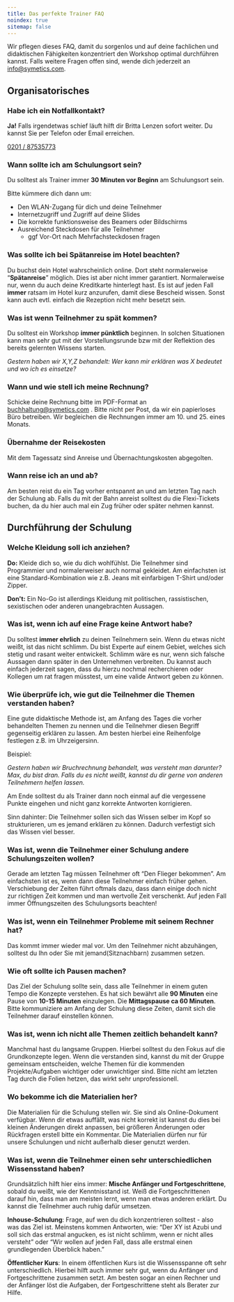 ```yaml
---
title: Das perfekte Trainer FAQ
noindex: true
sitemap: false
---
```


Wir pflegen dieses FAQ, damit du sorgenlos und auf deine fachlichen und didaktischen Fähigkeiten konzentriert den Workshop optimal durchführen kannst. Falls weitere Fragen offen sind, wende dich jederzeit an [info@symetics.com](mailto:info@symetics.com).

## Organisatorisches

### Habe ich ein Notfallkontakt?
**Ja!** Falls irgendetwas schief läuft hilft dir Britta Lenzen sofort weiter.
Du kannst Sie per Telefon oder Email erreichen.

[0201 / 87535773](tel:+4920187535773)

### Wann sollte ich am Schulungsort sein?

Du solltest als Trainer immer **30 Minuten vor Beginn** am Schulungsort sein.

Bitte kümmere dich dann um:
* Den WLAN-Zugang für dich und deine Teilnehmer
* Internetzugriff und Zugriff auf deine Slides
* Die korrekte funktionsweise des Beamers oder Bildschirms
* Ausreichend Steckdosen für alle Teilnehmer
  * ggf Vor-Ort nach Mehrfachsteckdosen fragen


### Was sollte ich bei Spätanreise im Hotel beachten?

Du buchst dein Hotel wahrscheinlich online. Dort steht normalerweise “**Spätanreise**” möglich. Dies ist aber nicht immer garantiert. Normalerweise nur, wenn du auch deine Kreditkarte hinterlegt hast. Es ist auf jeden Fall **immer** ratsam im Hotel kurz anzurufen, damit diese Bescheid wissen. Sonst kann auch evtl. einfach die Rezeption nicht mehr besetzt sein.

### Was ist wenn Teilnehmer zu spät kommen?

Du solltest ein Workshop **immer pünktlich** beginnen. In solchen Situationen kann man sehr gut mit der Vorstellungsrunde bzw mit der Reflektion des bereits gelernten Wissens starten.

*Gestern haben wir X,Y,Z behandelt: Wer kann mir erklären was X bedeutet und wo ich es einsetze?*

### Wann und wie stell ich meine Rechnung?

Schicke deine Rechnung bitte im PDF-Format an [buchhaltung@symetics.com](mailto:buchhaltung@symetics.com) .
Bitte nicht per Post, da wir ein papierloses Büro betreiben.
Wir begleichen die Rechnungen immer am 10. und 25. eines Monats.

### Übernahme der Reisekosten
Mit dem Tagessatz sind Anreise und Übernachtungskosten abgegolten.

### Wann reise ich an und ab?
Am besten reist du ein Tag vorher entspannt an und am letzten Tag nach der Schulung ab. Falls du mit der Bahn anreist solltest du die Flexi-Tickets buchen, da du hier auch mal ein Zug früher oder später nehmen kannst.


## Durchführung der Schulung

### Welche Kleidung soll ich anziehen?
**Do:** Kleide dich so, wie du dich wohlfühlst. Die Teilnehmer sind Programmier und normalerweiser auch normal gekleidet. Am einfachsten ist eine Standard-Kombination wie z.B. Jeans mit einfarbigen T-Shirt und/oder Zipper.

**Don't:** Ein No-Go ist allerdings Kleidung mit politischen, rassistischen, sexistischen oder anderen unangebrachten Aussagen.


### Was ist, wenn ich auf eine Frage keine Antwort habe?
Du solltest **immer ehrlich** zu deinen Teilnehmern sein. Wenn du etwas nicht weißt, ist das nicht schlimm. Du bist Experte auf einem Gebiet, welches sich stetig und rasant weiter entwickelt. Schlimm wäre es nur, wenn sich falsche Aussagen dann später in den Unternehmen verbreiten. Du kannst auch einfach jederzeit sagen, dass du hierzu nochmal recherchieren oder Kollegen um rat fragen müsstest, um eine valide Antwort geben zu können.

### Wie überprüfe ich, wie gut die Teilnehmer die Themen verstanden haben?

Eine gute didaktische Methode ist, am Anfang des Tages die vorher behandelten Themen zu nennen und die Teilnehmer diesen Begriff gegenseitig erklären zu lassen. Am besten hierbei eine Reihenfolge festlegen z.B. im Uhrzeigersinn.

Beispiel:

*Gestern haben wir Bruchrechnung behandelt, was versteht man darunter? Max, du bist dran. Falls du es nicht weißt, kannst du dir gerne von anderen Teilnehmern helfen lassen.*

Am Ende solltest du als Trainer dann noch einmal auf die vergessene Punkte eingehen und nicht ganz korrekte Antworten korrigieren.

Sinn dahinter: Die Teilnehmer sollen sich das Wissen selber im Kopf so strukturieren, um es jemand erklären zu können. Dadurch verfestigt sich das Wissen viel besser.

### Was ist, wenn die Teilnehmer einer Schulung andere Schulungszeiten wollen?
Gerade am letzten Tag müssen Teilnehmer oft “Den Flieger bekommen”. Am einfachsten ist es, wenn dann diese Teilnehmer einfach früher gehen. Verschiebung der Zeiten führt oftmals dazu, dass dann einige doch nicht zur richtigen Zeit kommen und man wertvolle Zeit verschenkt. Auf jeden Fall immer Öffnungszeiten des Schulungsorts beachten!

### Was ist, wenn ein Teilnehmer Probleme mit seinem Rechner hat?
Das kommt immer wieder mal vor. Um den Teilnehmer nicht abzuhängen, solltest du Ihn oder Sie mit jemand(Sitznachbarn) zusammen setzen.

### Wie oft sollte ich Pausen machen?
Das Ziel der Schulung sollte sein, dass alle Teilnehmer in einem guten Tempo die Konzepte verstehen. Es hat sich bewährt alle **90 Minuten** eine Pause von **10-15 Minuten** einzulegen. Die **Mittagspause ca 60 Minuten**. Bitte kommuniziere am Anfang der Schulung diese Zeiten, damit sich die Teilnehmer darauf einstellen können.

### Was ist, wenn ich nicht alle Themen zeitlich behandelt kann?
Manchmal hast du langsame Gruppen. Hierbei solltest du den Fokus auf die Grundkonzepte legen. Wenn die verstanden sind, kannst du mit der Gruppe gemeinsam entscheiden, welche Themen für die kommenden Projekte/Aufgaben wichtiger oder unwichtiger sind. Bitte nicht am letzten Tag durch die Folien hetzen, das wirkt sehr unprofessionell.

### Wo bekomme ich die Materialien her?
Die Materialien für die Schulung stellen wir. Sie sind als Online-Dokument verfügbar. Wenn dir etwas auffällt, was nicht korrekt ist kannst du dies bei kleinen Änderungen direkt anpassen, bei größeren Änderungen oder Rückfragen erstell bitte ein Kommentar. Die Materialien dürfen nur für unsere Schulungen und nicht außerhalb dieser genutzt werden.


### Was ist, wenn die Teilnehmer einen sehr unterschiedlichen Wissensstand haben?

Grundsätzlich hilft hier eins immer: **Mische Anfänger und Fortgeschrittene**, sobald du weißt, wie der Kenntnisstand ist. Weiß die Fortgeschrittenen darauf hin, dass man am meisten lernt, wenn man etwas anderen erklärt. Du kannst die Teilnehmer auch ruhig dafür umsetzen.

**Inhouse-Schulung**: Frage, auf wen du dich konzentrieren solltest - also was das Ziel ist. Meinstens kommen Antworten, wie: “Der XY ist Azubi und soll sich das erstmal angucken, es ist nicht schlimm, wenn er nicht alles versteht” oder “Wir wollen auf jeden Fall, dass alle erstmal einen grundlegenden Überblick haben.”

**Öffentlicher Kurs**: In einem öffentlichen Kurs ist die Wissensspanne oft sehr unterschiedlich. Hierbei hilft auch immer sehr gut, wenn du Anfänger und Fortgeschrittene zusammen setzt. Am besten sogar an einen Rechner und der Anfänger löst die Aufgaben, der Fortgeschrittene steht als Berater zur Hilfe.